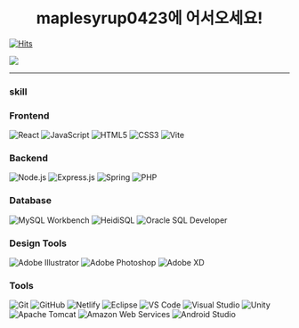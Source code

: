 <h1 align="center">maplesyrup0423에 어서오세요!</h1>

[![Hits](https://hits.seeyoufarm.com/api/count/incr/badge.svg?url=https%3A%2F%2Fgithub.com%2Fmaplesyrup0423&count_bg=%23000000&title_bg=%23000000&icon=github.svg&icon_color=%23FFFFFF&title=GitHub&edge_flat=false)](https://hits.seeyoufarm.com)

<img src="https://github-readme-stats.vercel.app/api?username=maplesyrup0423&show_icons=true&theme=github_dark&count_private=true&hide=stars,issues,contribs">

<!--
**일반 언어 사용량 통계**  

[![Top Langs](https://github-readme-stats.vercel.app/api/top-langs/?username=maplesyrup0423&layout=compact)](https://github.com/anuraghazra/github-readme-stats)

**C# 제외 언어 사용량 통계**  

[![Top Langs](https://github-readme-stats.vercel.app/api/top-langs/?username=maplesyrup0423&hide=c%23&layout=compact)](https://github.com/anuraghazra/github-readme-stats)


**WakaTime 주간 통계** 

[![Harlok's WakaTime stats](https://github-readme-stats.vercel.app/api/wakatime?username=maplesyrup0423)](https://github.com/anuraghazra/github-readme-stats)
-->
<hr/>
<h3>skill</h3>
<p align="center">
  <h3>Frontend</h3>
  <img src="https://img.shields.io/badge/React-61DAFB?style=for-the-badge&logo=React&logoColor=white" alt="React" />
  <img src="https://img.shields.io/badge/JavaScript-F7DF1E?style=for-the-badge&logo=JavaScript&logoColor=black" alt="JavaScript" />
  <img src="https://img.shields.io/badge/HTML-E34F26?style=for-the-badge&logo=HTML5&logoColor=white" alt="HTML5" />
  <img src="https://img.shields.io/badge/CSS-1572B6?style=for-the-badge&logo=CSS3&logoColor=white" alt="CSS3" />
  <img src="https://img.shields.io/badge/Vite-646CFF?style=for-the-badge&logo=Vite&logoColor=white" alt="Vite" />

  <h3>Backend</h3>
  <img src="https://img.shields.io/badge/node.js-339933?style=for-the-badge&logo=Node.js&logoColor=white" alt="Node.js" />
  <img src="https://img.shields.io/badge/Express.js-000000?style=for-the-badge&logo=Express&logoColor=white" alt="Express.js" />
  <img src="https://img.shields.io/badge/Spring-6DB33F?style=for-the-badge&logo=Spring&logoColor=white" alt="Spring" />
  <img src="https://img.shields.io/badge/PHP-777BB4?style=for-the-badge&logo=PHP&logoColor=white" alt="PHP" />

  <h3>Database</h3>
  <img src="https://img.shields.io/badge/MySQL%20Workbench-4479A1?style=for-the-badge&logo=MySQL&logoColor=white" alt="MySQL Workbench" />
  <img src="https://img.shields.io/badge/HeidiSQL-1F3A3D?style=for-the-badge&logo=HeidiSQL&logoColor=white" alt="HeidiSQL" />
  <img src="https://img.shields.io/badge/Oracle%20SQL%20Developer-F80000?style=for-the-badge&logo=Oracle&logoColor=white" alt="Oracle SQL Developer" />

  <h3>Design Tools</h3>
  <img src="https://img.shields.io/badge/Adobe%20Illustrator-FF9A00?style=for-the-badge&logo=Adobe%20Illustrator&logoColor=white" alt="Adobe Illustrator" />
  <img src="https://img.shields.io/badge/Adobe%20Photoshop-31A8FF?style=for-the-badge&logo=Adobe%20Photoshop&logoColor=white" alt="Adobe Photoshop" />
  <img src="https://img.shields.io/badge/Adobe%20XD-FF61F6?style=for-the-badge&logo=Adobe%20XD&logoColor=white" alt="Adobe XD" />

  <h3>Tools</h3>
  <img src="https://img.shields.io/badge/Git-F05032?style=for-the-badge&logo=Git&logoColor=white" alt="Git" />
  <img src="https://img.shields.io/badge/GitHub-181717?style=for-the-badge&logo=GitHub&logoColor=white" alt="GitHub" />
  <img src="https://img.shields.io/badge/Netlify-00C7B7?style=for-the-badge&logo=Netlify&logoColor=white" alt="Netlify" />
  <img src="https://img.shields.io/badge/Eclipse-2C2255?style=for-the-badge&logo=Eclipse&logoColor=white" alt="Eclipse" />
  <img src="https://img.shields.io/badge/Visual%20Studio%20Code-007ACC?style=for-the-badge&logo=Visual%20Studio%20Code&logoColor=white" alt="VS Code" />
  <img src="https://img.shields.io/badge/Visual%20Studio-5C2D91?style=for-the-badge&logo=Visual%20Studio&logoColor=white" alt="Visual Studio" />
  <img src="https://img.shields.io/badge/Unity-100000?style=for-the-badge&logo=Unity&logoColor=white" alt="Unity" />
  <img src="https://img.shields.io/badge/Apache%20Tomcat-F8DC75?style=for-the-badge&logo=Apache%20Tomcat&logoColor=black" alt="Apache Tomcat" />
  <img src="https://img.shields.io/badge/Amazon%20Web%20Services-232F3E?style=for-the-badge&logo=Amazon%20AWS&logoColor=white" alt="Amazon Web Services" />
  <img src="https://img.shields.io/badge/Android%20Studio-3DDC84?style=for-the-badge&logo=Android%20Studio&logoColor=white" alt="Android Studio" />
</p>
